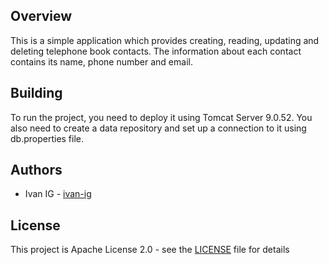 ## Overview
This is a simple application which provides creating, reading, updating and deleting telephone book contacts.
The information about each contact contains its name, phone number and email.  

## Building
To run the project, you need to deploy it using Tomcat Server 9.0.52.
You also need to create a data repository and set up a connection to it using db.properties file.

## Authors
* Ivan IG - [ivan-ig](https://github.com/ivan-ig)

## License
This project is Apache License 2.0 - see the [LICENSE](LICENSE) file for details
